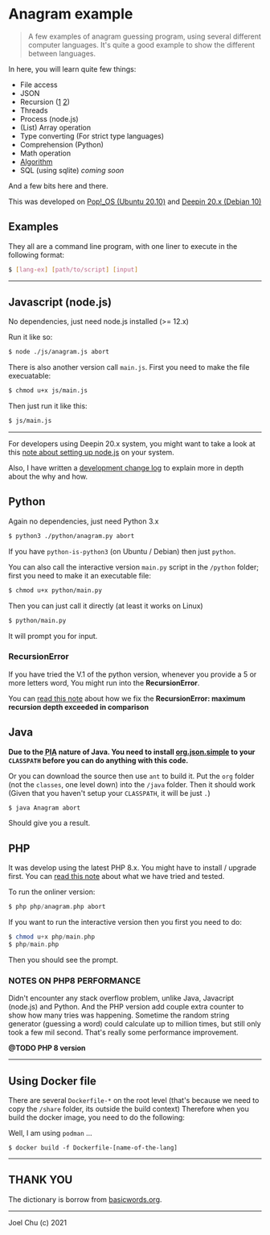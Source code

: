 # Anagram example

> A few examples of anagram guessing program, using several different computer languages.
It's quite a good example to show the different between languages.

In here, you will learn quite few things:

- File access
- JSON
- Recursion ([1](./doc/changelog.md) [2](./doc/python-recursion-error.md))
- Threads
- Process (node.js)
- (List) Array operation
- Type converting (For strict type languages)
- Comprehension (Python)
- Math operation
- [Algorithm](./doc/algorithm.md)
- SQL (using sqlite) _coming soon_

And a few bits here and there.

This was developed on [Pop!_OS (Ubuntu 20.10)](https://pop.system76.com/)
and [Deepin 20.x (Debian 10)](https://www.deepin.org)

## Examples

They all are a command line program, with one liner to execute in the following format:

```sh
$ [lang-ex] [path/to/script] [input]
```

---

## Javascript (node.js)

No dependencies, just need node.js installed (>= 12.x)

Run it like so:

```sh
$ node ./js/anagram.js abort
```

There is also another version call `main.js`. First you need to make the file execuatable:

```sh
$ chmod u+x js/main.js
```

Then just run it like this:

```sh
$ js/main.js
```

---

For developers using Deepin 20.x system, you might want to take a look at this [note about setting up node.js](./doc/deepin-20.md) on your system.

Also, I have written a [development change log](./doc/changelog.md) to explain more in depth about the why and how.  

## Python

Again no dependencies, just need Python 3.x

```sh
$ python3 ./python/anagram.py abort
```

If you have `python-is-python3` (on Ubuntu / Debian) then just `python`.

You can also call the interactive version `main.py` script in the `/python` folder; first you need to make it an executable file:

```sh
$ chmod u+x python/main.py
```

Then you can just call it directly (at least it works on Linux)

```sh
$ python/main.py
```

It will prompt you for input.

### RecursionError

If you have tried the V.1 of the python version, whenever you provide a 5 or more letters word,
You might run into the **RecursionError**.

You can [read this note](./doc/python-recursion-error.md) about how we fix the **RecursionError: maximum recursion depth exceeded in comparison**

## Java

**Due to the <abbr title="Pain in your a**">PIA</abbr> nature of Java. You need to install [org.json.simple](https://code.google.com/archive/p/json-simple/) to your `CLASSPATH` before you can do anything with this code.**

Or you can download the source then use `ant` to build it. Put the `org` folder (not the `classes`, one level down) into the `/java` folder. Then it should work (Given that you haven't setup your `CLASSPATH`, it will be just `.`)

```sh
$ java Anagram abort
```

Should give you a result.

## PHP

It was develop using the latest PHP 8.x. You might have to install / upgrade first.
You can [read this note](./doc/php-installation.md) about what we have tried and tested.

To run the onliner version:

```php
$ php php/anagram.php abort
```

If you want to run the interactive version then you first you need to do:

```php
$ chmod u+x php/main.php
$ php/main.php
```

Then you should see the prompt.

### NOTES ON PHP8 PERFORMANCE

Didn't encounter any stack overflow problem, unlike Java, Javacript (node.js) and Python. And the PHP version
add couple extra counter to show how many tries was happening. Sometime the random string
generator (guessing a word) could calculate up to million times, but still only took a few mil second.
That's really some performance improvement.

__@TODO PHP 8 version__

---

## Using Docker file

There are several `Dockerfile-*` on the root level (that's because we need to copy the `/share` folder, its outside the build context)
Therefore when you build the docker image, you need to do the following:

Well, I am using `podman` ...

```
$ docker build -f Dockerfile-[name-of-the-lang]
```

---

## THANK YOU

The dictionary is borrow from [basicwords.org](https://anagrams.basicwords.org).

---

Joel Chu (c) 2021
